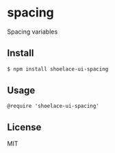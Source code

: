 #  spacing

Spacing variables

## Install

```sh
$ npm install shoelace-ui-spacing
```
## Usage

```styl
@require 'shoelace-ui-spacing'
```
## License

MIT